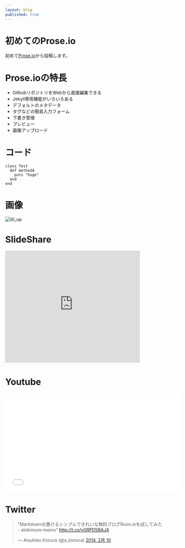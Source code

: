 ```yaml
---
layout: blog
published: true
---
```


# 初めてのProse.io

初めて[Prose.io](http://prose.io/)から投稿します。

# Prose.ioの特長

- GithubリポジトリをWebから直接編集できる
- Jekyll専用機能がいろいろある
 - デフォルトのメタデータ
 - タグなどの簡易入力フォーム
 - 下書き管理
 - プレビュー
 - 画像アップロード

# コード


```
class Test
  def methodA
    puts "hoge"
  end
end

```

# 画像

![lili_up](https://roon-media.s3.amazonaws.com/blogs/19584/3O3X003G2L312Q2R1M3f0p2n3F2E3y0r/giant.jpg)

# SlideShare

<iframe src="http://www.slideshare.net/slideshow/embed_code/28946057" width="427" height="356" frameborder="0" marginwidth="0" marginheight="0" scrolling="no" style="border:1px solid #CCC; border-width:1px 1px 0; margin-bottom:5px; max-width: 100%;" allowfullscreen> </iframe>

# Youtube

<iframe width="560" height="315" src="//www.youtube.com/embed/oAjCFqc_EUg" frameborder="0" allowfullscreen></iframe>

# Twitter

<blockquote class="twitter-tweet" lang="ja"><p>“Markdownの書けるシンプルできれいな無料ブログRoon.ioを試してみた - atskimura-memo” <a href="http://t.co/y0RPD5BAJ4">http://t.co/y0RPD5BAJ4</a></p>&mdash; Atsuhiko Kimura (@a_kimura) <a href="https://twitter.com/a_kimura/statuses/432728651860172800">2014, 2月 10</a></blockquote>
<script async src="//platform.twitter.com/widgets.js" charset="utf-8"></script>